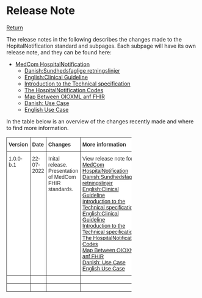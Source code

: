 # Release Note
[Return](../../assets/documents/Clinical-guidelines-DA.md)


The release notes in the following describes the changes made to the HopitalNotification standard and subpages.
Each subpage will have its own release note, and they can be found here: 

  * [MedCom HospitalNotification](../documents/ReleaseNote-ENG.md)
    * [Danish:Sundhedsfaglige retningslinjer](../documents/ReleaseNoteClinGuideDK.md)
    * [English:Clinical Guideline](../documents/ReleaseNotesClinGuideENG.md)
    * [Introduction to the Technical specification](../documents/ReleaseNoteIntroTechnicalSpec.md)
    * [The HospitalNotification Codes](../documents/RelaseNoteOverviewHospitalNot.md)
    * [Map Between OIOXML anf FHIR](../documents/ReleaseNoteOIO.md)
    * [Danish: Use Case](../documents/ReleaseNoteUsecaseDK.md)
    * [English Use Case](../documents/ReleaseNoteUseCaseENG.md)

In the table below is an overview of the changes recently made and where to find more information.

<style type="text/css">
.tg  {border-collapse:collapse;border-spacing:0;max-width:65%;}
.tg td{border-color:black;border-style:solid;border-width:1px;font-family:Arial, sans-serif;font-size:14px;
  overflow:hidden;padding:10px 5px;word-break:normal;}
.tg th{border-color:black;border-style:solid;border-width:1px;font-family:Arial, sans-serif;font-size:14px;
  font-weight:normal;overflow:hidden;padding:10px 5px;word-break:normal;}
.tg .tg-c75y{background-color:#FFF;border-color:#343434;color:#343434;font-weight:bold;text-align:left;vertical-align:top}
.tg .tg-pkxh{background-color:#FFF;border-color:#343434;color:#343434;text-align:left;vertical-align:top}
</style>
<table class="tg">
<thead>
  <tr>
    <th class="tg-c75y"><span style="font-weight:bold;color:#343434">Version</span></th>
    <th class="tg-c75y"><span style="font-weight:bold;color:#343434">Date</span></th>
    <th class="tg-c75y"><span style="font-weight:bold;color:#343434">Changes</span></th>
    <th class="tg-c75y"><span style="font-weight:bold;color:#343434">More information</span></th>
  </tr>
</thead>
<tbody>
  <tr>
    <td class="tg-pkxh"><span style="color:#343434">1.0.0-b.1</span></td>
    <td class="tg-pkxh"><span style="color:#343434">22-07-2022</span></td>
    <td class="tg-pkxh"><span style="color:#343434">Inital release. Presentation of MedCom FHIR standards.</span></td>
    <td class="tg-pkxh"><span style="color:#343434">View release note for: <br> </span><a href="ReleaseNote-ENG.md">MedCom HospitalNotification</a> <br> <a href="ReleaseNoteClinGuideDK.md">Danish:Sundhedsfaglige retningslinjer</a> <br> <a href="ReleaseNotesClinGuideENG.md">English:Clinical Guideline</a> <br> <a href="ReleaseNoteIntroTechnicalSpec.md">Introduction to the Technical specification</a> <br> <a href="ReleaseNotesClinGuideENG.md">English:Clinical Guideline</a> <br> <a href="ReleaseNoteIntroTechnicalSpec.md">Introduction to the Technical specification</a> <br> <a href="RelaseNoteOverviewHospitalNot.md">The HospitalNotification Codes</a> <br> <a href="ReleaseNoteOIO.md">Map Between OIOXML anf FHIR</a> <br> <a href="ReleaseNoteUsecaseDK.md">Danish: Use Case</a> <br> <a href="ReleaseNoteUseCaseENG.md">English Use Case</a> </td>
  </tr>
  <tr>
    <td class="tg-pkxh"></td>
    <td class="tg-pkxh"></td>
    <td class="tg-pkxh"></td>
    <td class="tg-pkxh"></td>
  </tr>
  <tr>
    <td class="tg-pkxh"></td>
    <td class="tg-pkxh"></td>
    <td class="tg-pkxh"></td>
    <td class="tg-pkxh"></td>
  </tr>
</tbody>
</table>
